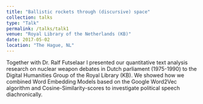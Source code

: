 ```yaml
---
title: "Ballistic rockets through (discursive) space"
collection: talks
type: "Talk"
permalink: /talks/talk1
venue: "Royal Library of the Netherlands (KB)"
date: 2017-05-02
location: "The Hague, NL"
---
```


Together with Dr. Ralf Futselaar I presented our quantitative text analysis research on nuclear weapon debates in Dutch parliament (1975-1990) to the Digital Humanities Group of the Royal Library (KB). We showed how we combined Word Embedding Models based on the Google Word2Vec algorithm and Cosine-Similarity-scores to investigate political speech diachronically. 
